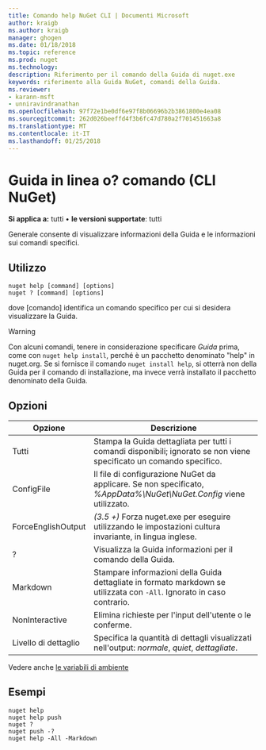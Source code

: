 ```yaml
---
title: Comando help NuGet CLI | Documenti Microsoft
author: kraigb
ms.author: kraigb
manager: ghogen
ms.date: 01/18/2018
ms.topic: reference
ms.prod: nuget
ms.technology: 
description: Riferimento per il comando della Guida di nuget.exe
keywords: riferimento alla Guida NuGet, comandi della Guida.
ms.reviewer:
- karann-msft
- unniravindranathan
ms.openlocfilehash: 97f72e1be0df6e97f8b06696b2b3861800e4ea08
ms.sourcegitcommit: 262d026beeffd4f3b6fc47d780a2f701451663a8
ms.translationtype: MT
ms.contentlocale: it-IT
ms.lasthandoff: 01/25/2018
---
```

# <a name="help-or--command-nuget-cli"></a>Guida in linea o? comando (CLI NuGet)

**Si applica a:** tutti &bullet; **le versioni supportate**: tutti

Generale consente di visualizzare informazioni della Guida e le informazioni sui comandi specifici.

## <a name="usage"></a>Utilizzo

```cli
nuget help [command] [options]
nuget ? [command] [options]
```

dove [comando] identifica un comando specifico per cui si desidera visualizzare la Guida.

> [!Warning]
> Con alcuni comandi, tenere in considerazione specificare *Guida* prima, come con `nuget help install`, perché è un pacchetto denominato "help" in nuget.org. Se si fornisce il comando `nuget install help`, si otterrà non della Guida per il comando di installazione, ma invece verrà installato il pacchetto denominato della Guida.

## <a name="options"></a>Opzioni

| Opzione | Descrizione |
| --- | --- |
| Tutti | Stampa la Guida dettagliata per tutti i comandi disponibili; ignorato se non viene specificato un comando specifico. |
| ConfigFile | Il file di configurazione NuGet da applicare. Se non specificato, *%AppData%\NuGet\NuGet.Config* viene utilizzato. |
| ForceEnglishOutput | *(3.5 +)*  Forza nuget.exe per eseguire utilizzando le impostazioni cultura invariante, in lingua inglese. |
| ? | Visualizza la Guida informazioni per il comando della Guida. |
| Markdown | Stampare informazioni della Guida dettagliate in formato markdown se utilizzata con `-All`. Ignorato in caso contrario. |
| NonInteractive | Elimina richieste per l'input dell'utente o le conferme. |
| Livello di dettaglio | Specifica la quantità di dettagli visualizzati nell'output: *normale*, *quiet*, *dettagliate*. |

Vedere anche [le variabili di ambiente](cli-ref-environment-variables.md)

## <a name="examples"></a>Esempi

```cli
nuget help
nuget help push
nuget ?
nuget push -?
nuget help -All -Markdown
```
